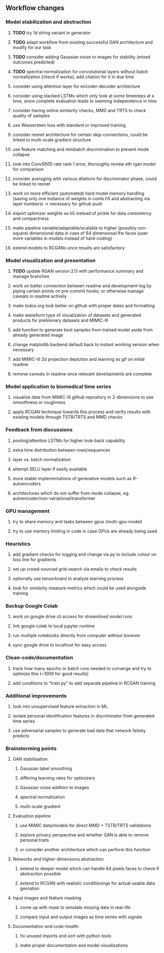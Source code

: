 Workflow changes
----------------

### Model stabilization and abstraction

1.  **TODO** try 1d string variant in generator

2.  **TODO** adapt workflow from existing successful GAN
    architecture and modify for our task

3.  **TODO** consider adding Gaussian noise to images for
    stability (mixed outcomes predicted)

4.  **TODO** spectral normalization for convolutional layers
    without batch normalization (check if works), add citation for it in
    due time

5.  consider using attention layer for encoder-decoder archtecture

6.  consider using stacked LSTMs which only look at some timesteps at a
    time, since complete evaluation leads to seeming independence in
    time

7.  consider having online similarity checks, MMD and TRTS to check
    quality of samples

8.  use Wasserstein loss with standard or improved training

9.  consider resnet architecture for certain skip-connections, could be
    linked to multi-scale gradient structure

10. use feature matching and minibatch discrimination to prevent mode
    collapse

11. look into ConvSN1D rate rank 1 error, thoroughly review eth rgan
    model for comparison

12. consider averaging with various dilations for discriminator phase,
    could be linked to resnet

13. work on more efficient (automated) hard model memory handling
    (saving only one instance of weights in comb.h5 and abstracting via
    layer numbers) -\> necessary for github push

14. export optimizer weights as h5 instead of pickle for data
    consistency and compactness

15. make pipeline variable/adaptable/scalable to higher (possibly
    non-square) dimensional data in case of 64 dimensional lfw faces
    (user more variables in models instead of hard-coding)

16. extend models to RCGANs once results are satisfactory

### Model visualization and presentation

1.  **TODO** update RGAN version 2/3 with performance summary
    and manage branches

2.  work on better connection between readme and development-log by
    piping certain points on pre-commit hooks; or otherwise manage
    caveats in readme actively

3.  make todos.org look better on github with proper dates and
    formatting

4.  make waveform type of visualization of datasets and generated
    products for preliminary datasets and MIMIC-III

5.  add function to generate best samples from trained model aside from
    already generated image

6.  change matplotlib backend default back to instant working version
    when necessary

7.  add MIMIC-III 2d projection depiction and learning as gif on initial
    readme

8.  remove caveats in readme once relevant developments are complete

### Model application to biomedical time series

1.  visualize data from MIMIC-III github repository in 2-dimensions to
    see smoothness or roughness

2.  apply RCGAN technique towards this process and verify results with
    existing models through TSTR/TRTS and MMD checks

### Feedback from discussions

1.  pooling/attention LSTMs for higher look-back capability

2.  extra time distribution between rows/sequences

3.  layer vs. batch normalization

4.  attempt SELU layer if easily available

5.  more stable implementations of generative models such as
    R-autoencoders

6.  architectures which do not suffer from mode collapse, eg.
    autoencoder/non-variational/transformer

### GPU management

1.  try to share memory and tasks between gpus (multi-gpu-model)

2.  try to use memory limiting in code in case GPUs are already being
    used

### Heuristics

1.  add gradient checks for logging and change vis.py to include colour
    on loss line for gradients

2.  set up crowd-sourced grid-search via emails to check results

3.  optionally use tensorboard to analyze learning process

4.  look for similarity measure metrics which could be used alongside
    training

### Backup Google Colab

1.  work on google drive cli access for streamlined model runs

2.  link google colab to local jupyter runtime

3.  run multiple notebooks directly from computer without browser

4.  sync google drive to localhost for easy access

### Clean-code/documentation

1.  track how many epochs or batch runs needed to converge and try to
    optimize this (\~1000 for good results)

2.  add conditions to \"train.py\" to add separate pipeline in RCGAN
    training

### Additional improvements

1.  look into unsupervised feature extraction in ML

2.  isolate personal identification features in discriminator from
    generated time series

3.  use adversarial samples to generate bad data that network falsely
    predicts

### Brainstorming points

1.  GAN stabilisation:

    1.  Gaussian label smoothing

    2.  differing learning rates for optimizers

    3.  Gaussian noise addition to images

    4.  spectral normalization

    5.  multi-scale gradient

2.  Evaluation pipeline

    1.  use MIMIC data/models for direct MMD + TSTR/TRTS validations

    2.  explore privacy perspective and whether GAN is able to remove
        personal traits

    3.  or consider another architecture which can perform this function

3.  Networks and higher-dimensions abstraction

    1.  extend to deeper model which can handle 64 pixels faces to check
        if abstraction possible

    2.  extend to RCGAN with realistic conditionings for actual usable
        data genration

4.  Input images and feature masking

    1.  come up with mask to simulate missing data in real-life

    2.  compare input and output images as time series with signals

5.  Documentation and code-health:

    1.  fix unused imports and sort with python tools

    2.  make proper documentation and model visualizations
